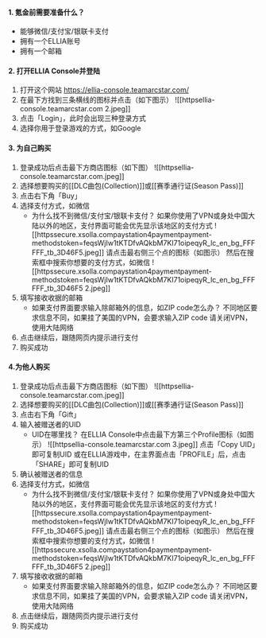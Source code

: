 #### 1. 氪金前需要准备什么？
- 能够微信/支付宝/银联卡支付
- 拥有一个ELLIA账号
- 拥有一个邮箱
#### 2. 打开ELLIA Console并登陆
1. 打开这个网站 https://ellia-console.teamarcstar.com/
2. 在最下方找到三条横线的图标并点击（如下图示）
![[httpsellia-console.teamarcstar.com 2.jpeg]]
3. 点击「Login」，此时会出现三种登录方式
4. 选择你用于登录游戏的方式，如Google

#### 3. 为自己购买
1. 登录成功后点击最下方商店图标（如下图）
![[httpsellia-console.teamarcstar.com.jpeg]]
4. 选择想要购买的[[DLC曲包(Collection)]]或[[赛季通行证(Season Pass)]]
5. 点击右下角「Buy」
6. 选择支付方式，如微信
	- 为什么找不到微信/支付宝/银联卡支付？
		如果你使用了VPN或身处中国大陆以外的地区，支付界面可能会优先显示该地区的支付方式
		![[httpssecure.xsolla.compaystation4paymentpayment-methodstoken=feqsWjIw1tKTDfvAQkbM7KI71oipeqyR_lc_en_bg_FFFFFF_tb_3D46F5.jpeg]]
		请点击最右侧三个点的图标（如图示）
		然后在搜索框中搜索你想要的支付方式，如微信
		![[httpssecure.xsolla.compaystation4paymentpayment-methodstoken=feqsWjIw1tKTDfvAQkbM7KI71oipeqyR_lc_en_bg_FFFFFF_tb_3D46F5 2.jpeg]]
7. 填写接收收据的邮箱
	- 如果支付界面要求输入除邮箱外的信息，如ZIP code怎么办？
		不同地区要求信息不同，如果挂了美国的VPN，会要求输入ZIP code
		请关闭VPN，使用大陆网络
8. 点击继续后，跟随网页内提示进行支付
9. 购买成功

#### 4.为他人购买
1. 登录成功后点击最下方商店图标（如下图）
![[httpsellia-console.teamarcstar.com.jpeg]]
2. 选择想要购买的[[DLC曲包(Collection)]]或[[赛季通行证(Season Pass)]]
3. 点击右下角「Gift」
4. 输入被赠送者的UID
	- UID在哪里找？
		在ELLIA Console中点击最下方第三个Profile图标（如图示）
		![[httpsellia-console.teamarcstar.com 3.jpeg]]
		点击「Copy UID」即可复制UID
		或在ELLIA游戏中，在主界面点击「PROFILE」后，点击「SHARE」即可复制UID
5. 确认被赠送者的信息
6. 选择支付方式，如微信
	- 为什么找不到微信/支付宝/银联卡支付？
		如果你使用了VPN或身处中国大陆以外的地区，支付界面可能会优先显示该地区的支付方式
		![[httpssecure.xsolla.compaystation4paymentpayment-methodstoken=feqsWjIw1tKTDfvAQkbM7KI71oipeqyR_lc_en_bg_FFFFFF_tb_3D46F5.jpeg]]
		请点击最右侧三个点的图标（如图示）
		然后在搜索框中搜索你想要的支付方式，如微信
		![[httpssecure.xsolla.compaystation4paymentpayment-methodstoken=feqsWjIw1tKTDfvAQkbM7KI71oipeqyR_lc_en_bg_FFFFFF_tb_3D46F5 2.jpeg]]
7. 填写接收收据的邮箱
	- 如果支付界面要求输入除邮箱外的信息，如ZIP code怎么办？
		不同地区要求信息不同，如果挂了美国的VPN，会要求输入ZIP code
		请关闭VPN，使用大陆网络
8. 点击继续后，跟随网页内提示进行支付
9. 购买成功
